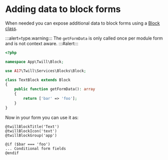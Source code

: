# Adding data to block forms

When needed you can expose additional data to block forms using a [Block class](./07_block-classes.md).

:::alert=type.warning:::
The `getFormData` is only called once per module form and is not context aware.
:::#alert:::

```php
<?php

namespace App\Twill\Block;

use A17\Twill\Services\Blocks\Block;

class TextBlock extends Block
{
    public function getFormData(): array
    {
        return ['bar' => 'foo'];
    }
}
```

Now in your form you can use it as:

```blade
@twillBlockTitle('Text')
@twillBlockIcon('text')
@twillBlockGroup('app')

@if ($bar === 'foo')
... Conditional form fields
@endif
```

